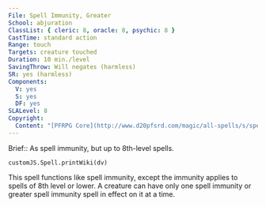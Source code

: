 ```yaml
---
File: Spell Immunity, Greater
School: abjuration
ClassList: { cleric: 8, oracle: 8, psychic: 8 }
CastTime: standard action
Range: touch
Targets: creature touched
Duration: 10 min./level
SavingThrow: Will negates (harmless)
SR: yes (harmless)
Components:
  V: yes
  S: yes
  DF: yes
SLALevel: 8
Copyright:
  Content: "[PFRPG Core](http://www.d20pfsrd.com/magic/all-spells/s/spell-immunity)"
---
```

Brief:: As spell immunity, but up to 8th-level spells.

```dataviewjs
customJS.Spell.printWiki(dv)
```

This spell functions like spell immunity, except the immunity applies to spells of 8th level or lower. A creature can have only one spell immunity or greater spell immunity spell in effect on it at a time.
